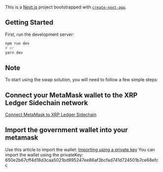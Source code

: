 This is a [Next.js](https://nextjs.org/) project bootstrapped with [`create-next-app`](https://github.com/vercel/next.js/tree/canary/packages/create-next-app).

## Getting Started

First, run the development server:

```bash
npm run dev
# or
yarn dev
```

## Note

To start using the swap solution, you will need to follow a few simple steps:

## Connect your MetaMask wallet to the XRP Ledger Sidechain network

[Connect MetaMask to XRP Ledger Sidechain](https://opensource.ripple.com/docs/evm-sidechain/connect-metamask-to-xrpl-evm-sidechain/)

## Import the government wallet into your metamask

Use this article to import the wallet: [Importing using a private key](https://support.metamask.io/hc/en-us/articles/360015489331-How-to-import-an-account#h_01G01W07NV7Q94M7P1EBD5BYM4)
You can import the wallet using the privateKey: 650e2b67cff4d18d3caa5021bd995247ee86af3bcfad741d724501b7ce68efcc
